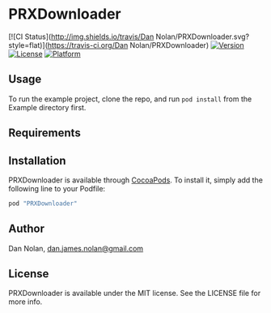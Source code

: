 # PRXDownloader

[![CI Status](http://img.shields.io/travis/Dan Nolan/PRXDownloader.svg?style=flat)](https://travis-ci.org/Dan Nolan/PRXDownloader)
[![Version](https://img.shields.io/cocoapods/v/PRXDownloader.svg?style=flat)](http://cocoapods.org/pods/PRXDownloader)
[![License](https://img.shields.io/cocoapods/l/PRXDownloader.svg?style=flat)](http://cocoapods.org/pods/PRXDownloader)
[![Platform](https://img.shields.io/cocoapods/p/PRXDownloader.svg?style=flat)](http://cocoapods.org/pods/PRXDownloader)

## Usage

To run the example project, clone the repo, and run `pod install` from the Example directory first.

## Requirements

## Installation

PRXDownloader is available through [CocoaPods](http://cocoapods.org). To install
it, simply add the following line to your Podfile:

```ruby
pod "PRXDownloader"
```

## Author

Dan Nolan, dan.james.nolan@gmail.com

## License

PRXDownloader is available under the MIT license. See the LICENSE file for more info.
